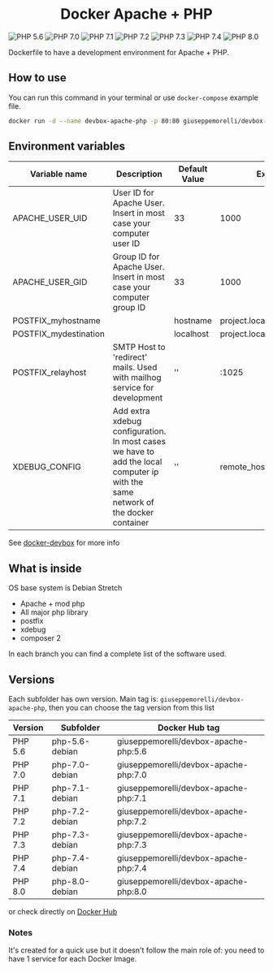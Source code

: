 <h1 align="center">Docker Apache + PHP</h1>

![PHP 5.6](https://github.com/giuseppemorelli/docker-devbox-apache-php/actions/workflows/php-5.6-debian.yml/badge.svg)
![PHP 7.0](https://github.com/giuseppemorelli/docker-devbox-apache-php/actions/workflows/php-7.0-debian.yml/badge.svg)
![PHP 7.1](https://github.com/giuseppemorelli/docker-devbox-apache-php/actions/workflows/php-7.1-debian.yml/badge.svg)
![PHP 7.2](https://github.com/giuseppemorelli/docker-devbox-apache-php/actions/workflows/php-7.2-debian.yml/badge.svg)
![PHP 7.3](https://github.com/giuseppemorelli/docker-devbox-apache-php/actions/workflows/php-7.3-debian.yml/badge.svg)
![PHP 7.4](https://github.com/giuseppemorelli/docker-devbox-apache-php/actions/workflows/php-7.4-debian.yml/badge.svg)
![PHP 8.0](https://github.com/giuseppemorelli/docker-devbox-apache-php/actions/workflows/php-8.0-debian.yml/badge.svg)


Dockerfile to have a development environment for Apache + PHP.

## How to use

You can run this command in your terminal or use `docker-compose` example file.

```bash
docker run -d --name devbox-apache-php -p 80:80 giuseppemorelli/devbox-apache-php:7.4 -v <your html project full path>:/var/www/html/
```

## Environment variables

| Variable name         | Description                                                                                                                           | Default Value | Example                  |
| --------------------- |---------------------------------------------------------------------------------------------------------------------------------------| ------------- | ------------------------ |
| APACHE_USER_UID       | User ID for Apache User. Insert in most case your computer user ID                                                                    | 33            | 1000                     |
| APACHE_USER_GID       | Group ID for Apache User. Insert in most case your computer group ID                                                                  | 33            | 1000                     |
| POSTFIX_myhostname    |                                                                                                                                       | hostname      | project.local            |
| POSTFIX_mydestination |                                                                                                                                       | localhost     | project.local            |
| POSTFIX_relayhost     | SMTP Host to 'redirect' mails. Used with mailhog service for development                                                              | ''            | <mailhog-ip>:1025        |
| XDEBUG_CONFIG         | Add extra xdebug configuration.<br />In most cases we have to add the local computer ip with the same network of the docker container | ''            | remote_host=172.16.244.1 |

See [docker-devbox](https://github.com/giuseppemorelli/docker-devbox) for more info

## What is inside

OS base system is Debian Stretch

- Apache + mod php
- All major php library
- postfix
- xdebug
- composer 2

In each branch you can find a complete list of the software used.



## Versions

Each subfolder has own version. Main tag is: `giuseppemorelli/devbox-apache-php`, then you can choose the tag version from this list

| Version | Subfolder      | Docker Hub tag                        |
|---------|----------------|---------------------------------------|
| PHP 5.6 | php-5.6-debian | giuseppemorelli/devbox-apache-php:5.6 |
| PHP 7.0 | php-7.0-debian | giuseppemorelli/devbox-apache-php:7.0 |
| PHP 7.1 | php-7.1-debian | giuseppemorelli/devbox-apache-php:7.1 |
| PHP 7.2 | php-7.2-debian | giuseppemorelli/devbox-apache-php:7.2 |
| PHP 7.3 | php-7.3-debian | giuseppemorelli/devbox-apache-php:7.3 |
| PHP 7.4 | php-7.4-debian | giuseppemorelli/devbox-apache-php:7.4 |
| PHP 8.0 | php-8.0-debian | giuseppemorelli/devbox-apache-php:8.0 |

or check directly on [Docker Hub](https://hub.docker.com/repository/docker/giuseppemorelli/devbox-apache-php/tags?page=1&ordering=name)

### Notes

It's created for a quick use but it doesn't follow the main role of: you need to have 1 service for each Docker Image. 
